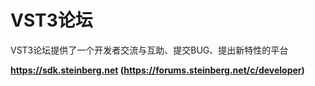 # VST3论坛

VST3论坛提供了一个开发者交流与互助、提交BUG、提出新特性的平台

**https://sdk.steinberg.net (https://forums.steinberg.net/c/developer)**